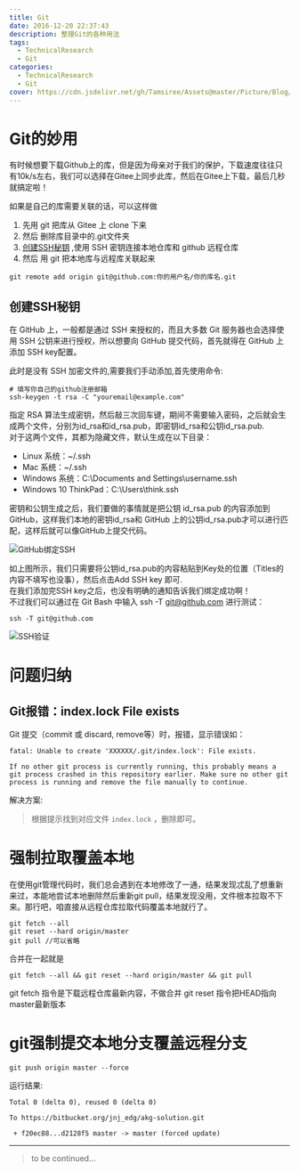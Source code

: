 ```yaml
---
title: Git
date: 2016-12-20 22:37:43
description: 整理Git的各种用法
tags:
  - TechnicalResearch
  - Git
categories:
  - TechnicalResearch
  - Git
cover: https://cdn.jsdelivr.net/gh/Tamsiree/Assets@master/Picture/Blog/Cover/wallhaven-4y37g0.jpg
---
```


# Git的妙用
有时候想要下载Github上的库，但是因为母亲对于我们的保护，下载速度往往只有10k/s左右，我们可以选择在Gitee上同步此库，然后在Gitee上下载，最后几秒就搞定啦！

如果是自己的库需要关联的话，可以这样做  
1. 先用 git 把库从 Gitee 上 clone 下来
2. 然后 删除库目录中的.git文件夹
3. [创建SSH秘钥](#创建SSH秘钥) ,使用 SSH 密钥连接本地仓库和 github 远程仓库
4. 然后 用 git 把本地库与远程库关联起来
```git
git remote add origin git@github.com:你的用户名/你的库名.git
```

## 创建SSH秘钥
在 GitHub 上，一般都是通过 SSH 来授权的，而且大多数 Git 服务器也会选择使用 SSH 公钥来进行授权，所以想要向 GitHub 提交代码，首先就得在 GitHub 上添加 SSH key配置。  

此时是没有 SSH 加密文件的,需要我们手动添加,首先使用命令:
```git
# 填写你自己的github注册邮箱
ssh-keygen -t rsa -C "youremail@example.com"
```

指定 RSA 算法生成密钥，然后敲三次回车键，期间不需要输入密码，之后就会生成两个文件，分别为id_rsa和id_rsa.pub，即密钥id_rsa和公钥id_rsa.pub.   
对于这两个文件，其都为隐藏文件，默认生成在以下目录：

* Linux 系统：~/.ssh
* Mac 系统：~/.ssh
* Windows 系统：C:\Documents and Settings\username\.ssh
* Windows 10 ThinkPad：C:\Users\think.ssh

密钥和公钥生成之后，我们要做的事情就是把公钥 id_rsa.pub 的内容添加到 GitHub，这样我们本地的密钥id_rsa和 GitHub 上的公钥id_rsa.pub才可以进行匹配，这样后就可以像GitHub上提交代码。

![GitHub绑定SSH](https://cdn.jsdelivr.net/gh/Tamsiree/Assets@master/Picture/Blog/Post/6134999-80a031f051c917f7.webp)

如上图所示，我们只需要将公钥id_rsa.pub的内容粘贴到Key处的位置（Titles的内容不填写也没事），然后点击Add SSH key 即可.  
在我们添加完SSH key之后，也没有明确的通知告诉我们绑定成功啊！  
不过我们可以通过在 Git Bash 中输入 ssh -T git@github.com 进行测试：
```git
ssh -T git@github.com
```

![SSH验证](https://cdn.jsdelivr.net/gh/Tamsiree/Assets@master/Picture/Blog/Post/6134999-f736ef17639d5802.webp)

# 问题归纳
## Git报错：index.lock File exists
Git 提交（commit 或 discard, remove等）时，报错，显示错误如：
```git
fatal: Unable to create 'XXXXXX/.git/index.lock': File exists.

If no other git process is currently running, this probably means a
git process crashed in this repository earlier. Make sure no other git
process is running and remove the file manually to continue.
```

解决方案:  
> 根据提示找到对应文件 `index.lock` ，删除即可。

# 强制拉取覆盖本地
在使用git管理代码时，我们总会遇到在本地修改了一通，结果发现忒乱了想重新来过，本能地尝试本地删除然后重新git pull，结果发现没用，文件根本拉取不下来。那行吧，咱直接从远程仓库拉取代码覆盖本地就行了。

```git
git fetch --all
git reset --hard origin/master
git pull //可以省略
```

合并在一起就是

```git
git fetch --all && git reset --hard origin/master && git pull
```

git fetch 指令是下载远程仓库最新内容，不做合并 
git reset 指令把HEAD指向master最新版本

# git强制提交本地分支覆盖远程分支

```git
git push origin master --force
```

运行结果:

```git
Total 0 (delta 0), reused 0 (delta 0)

To https://bitbucket.org/jnj_edg/akg-solution.git

 + f20ec88...d2128f5 master -> master (forced update)
```

---
> to be continued...


